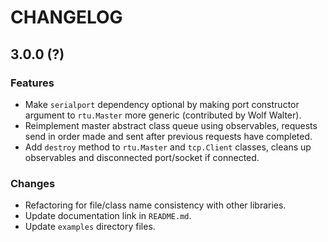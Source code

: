 # CHANGELOG

## 3.0.0 (?)

### Features

- Make `serialport` dependency optional by making port constructor argument to `rtu.Master` more generic (contributed by Wolf Walter).
- Reimplement master abstract class queue using observables, requests send in order made and sent after previous requests have completed.
- Add `destroy` method to `rtu.Master` and `tcp.Client` classes, cleans up observables and disconnected port/socket if connected.

### Changes

- Refactoring for file/class name consistency with other libraries.
- Update documentation link in `README.md`.
- Update `examples` directory files.
